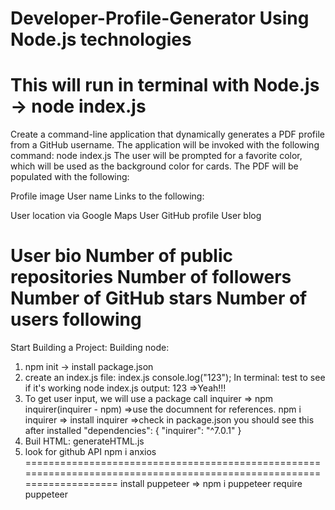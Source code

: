 # Developer-Profile-Generator Using Node.js technologies
This will run in terminal with Node.js -> node index.js 
=================================================
Create a command-line application that dynamically generates a PDF profile from a GitHub username. The application will be invoked with the following command:
node index.js
The user will be prompted for a favorite color, which will be used as the background color for cards.
The PDF will be populated with the following:

Profile image
User name
Links to the following:

User location via Google Maps
User GitHub profile
User blog

User bio
Number of public repositories
Number of followers
Number of GitHub stars
Number of users following
=====================================================================================================================
Start Building a Project:
Building node:
1. npm init -> install package.json
2. create an index.js file:
index.js
   console.log("123"); 
In terminal: test to see if it's working
node index.js
output: 123 =>Yeah!!!
3. To get user input, we will use a package call inquirer => npm inquirer(inquirer - npm) =>use the documnent for references.
npm i inquirer => install inquirer
=>check in package.json
you should see this after installed
"dependencies": {
    "inquirer": "^7.0.1"
  }
4. Buil HTML:
generateHTML.js
5. look for github API
npm i anxios
======================================================================================================================
install puppeteer => npm i puppeteer
require puppeteer